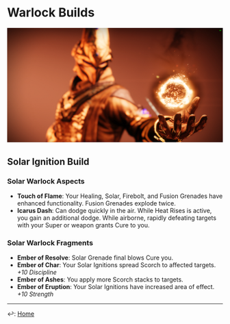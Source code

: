 # Warlock Builds

![lock](./solar-lock.png)

## Solar Ignition Build

### Solar Warlock Aspects

* __Touch of Flame__: Your Healing, Solar, Firebolt, and Fusion Grenades have enhanced functionality. Fusion Grenades explode twice.
* __Icarus Dash__: Can dodge quickly in the air. While Heat Rises is active, you gain an additional dodge. While airborne, rapidly defeating targets with your Super or weapon grants Cure to you.

### Solar Warlock Fragments

* __Ember of Resolve__: Solar Grenade final blows Cure you.
* __Ember of Char__: Your Solar Ignitions spread Scorch to affected targets. _+10 Discipline_
* __Ember of Ashes__: You apply more Scorch stacks to targets.
* __Ember of Eruption__: Your Solar Ignitions have increased area of effect. _+10 Strength_

---

↩️: [Home](../index.md)

